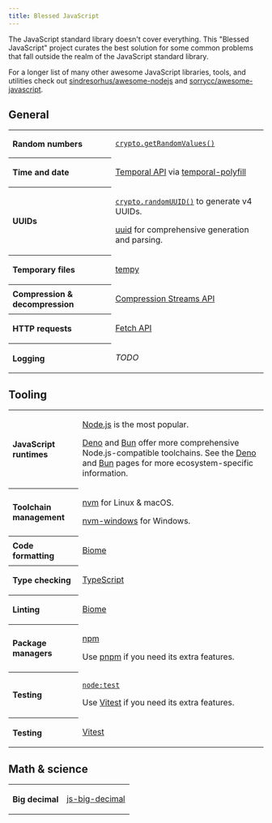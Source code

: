 ```yaml
---
title: Blessed JavaScript
---
```


The JavaScript standard library doesn't cover everything. This "Blessed JavaScript" project curates the best solution for some common problems that fall outside the realm of the JavaScript standard library.

For a longer list of many other awesome JavaScript libraries, tools, and utilities check out [sindresorhus/awesome-nodejs](https://github.com/sindresorhus/awesome-nodejs) and [sorrycc/awesome-javascript](https://github.com/sorrycc/awesome-javascript).

## General

<table style="width: 100%">
<tr><th align=left>Random numbers<td>

[`crypto.getRandomValues()`](https://developer.mozilla.org/en-US/docs/Web/API/Crypto/getRandomValues)

<tr><th align=left>Time and date<td>

[Temporal API](https://developer.mozilla.org/en-US/docs/Web/JavaScript/Reference/Global_Objects/Temporal) via [temporal-polyfill](https://www.npmjs.com/package/temporal-polyfill)

<tr><th align=left>UUIDs<td>

[`crypto.randomUUID()`](https://developer.mozilla.org/en-US/docs/Web/API/Crypto/randomUUID) to generate v4 UUIDs.

[uuid](https://www.npmjs.com/package/uuid) for comprehensive generation and parsing.

<tr><th align=left>Temporary files<td>

[tempy](https://www.npmjs.com/package/tempy)

<tr><th align=left>Compression & decompression<td>

[Compression Streams API](https://developer.mozilla.org/en-US/docs/Web/API/Compression_Streams_API)

<tr><th align=left>HTTP requests<td>

[Fetch API](https://developer.mozilla.org/en-US/docs/Web/API/Fetch_API)

<tr><th align=left>Logging<td>

_TODO_

</table>

## Tooling

<table style="width: 100%">
<tr><th align=left>JavaScript runtimes<td>

[Node.js](https://nodejs.org/) is the most popular.

[Deno](https://deno.com/) and [Bun](https://bun.sh/) offer more comprehensive Node.js-compatible toolchains. See the [Deno](./deno/) and [Bun](./bun/) pages for more ecosystem-specific information.

<tr><th align=left>Toolchain management<td>

[nvm](https://github.com/nvm-sh/nvm) for Linux & macOS.

[nvm-windows](https://github.com/coreybutler/nvm-windows) for Windows.

<tr><th align=left>Code formatting<td>

[Biome](https://biomejs.dev/)

<tr><th align=left>Type checking<td>

[TypeScript](https://www.typescriptlang.org/)

<tr><th align=left>Linting<td>

[Biome](https://biomejs.dev/)

<tr><th align=left>Package managers<td>

[npm](https://www.npmjs.com/)

Use [pnpm](https://pnpm.io/) if you need its extra features.

<tr><th align=left>Testing<td>

[`node:test`](https://nodejs.org/api/test.html)

Use [Vitest](https://vitest.dev/) if you need its extra features.

<tr><th align=left>Testing<td>

[Vitest](https://vitest.dev/)

</table>

## Math & science

<table style="width: 100%">
<tr><th align=left>Big decimal<td>

[js-big-decimal](https://www.npmjs.com/package/js-big-decimal)

</table>
